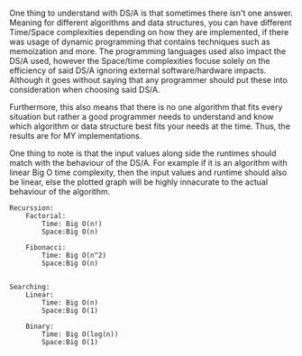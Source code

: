 One thing to understand with DS/A is that sometimes there isn't one answer. Meaning for different algorithms and data structures, you can have different Time/Space complexities depending on how they are implemented, if there was usage of dynamic programming that contains techniques such as memoization and more. The programming languages used also impact the DS/A used, however the Space/time complexities focuse solely on the efficiency of said DS/A ignoring external software/hardware impacts. Although it goes without saying that any programmer should put these into consideration when choosing said DS/A.

Furthermore, this also means that there is no one algorithm that fits every situation but rather a good programmer needs to understand and know which algorithm or data structure best fits your needs at the time. Thus, the results are for MY implementations.

One thing to note is that the input values along side the runtimes should match with the behaviour of the DS/A. For example if it is an algorithm with linear Big O time complexity, then the input values and runtime should also be linear, else the plotted graph will be highly innacurate to the actual behaviour of the algorithm.



    Recurssion:
        Factorial:
            Time: Big O(n!)
            Space:Big O(n)

        Fibonacci:
            Time: Big O(n^2)
            Space:Big O(n)


    Searching:
        Linear:
            Time: Big O(n)
            Space:Big O(1)
    
        Binary:
            Time: Big O(log(n))
            Space:Big O(1)